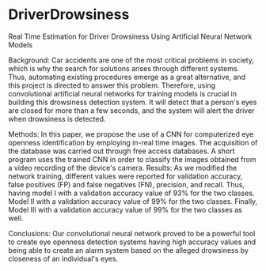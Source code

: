 # DriverDrowsiness
Real Time Estimation for Driver Drowsiness Using Artificial Neural Network Models


Background: Car accidents are one of the most critical problems in society, which is why the search for solutions arises through different systems. Thus, automating existing procedures emerge as a great alternative, and this project is directed to answer this problem. Therefore, using convolutional artificial neural networks for training models is crucial in building this drowsiness detection system. It  will detect that a person's eyes are closed for more than a few seconds, and the system will alert the driver when drowsiness is detected.

Methods: In this paper, we propose the use of a CNN for computerized eye openness identification by employing in-real time images. The acquisition of the database was carried out through free access databases. A short program uses the trained CNN in order to classify the images obtained from a video recording of the device's camera. 
Results: As we modified the network training, different values were reported for validation accuracy, false positives (FP) and false negatives (FN), precision, and recall. Thus, having model I with a validation accuracy value of 93% for the two classes. Model II with a validation accuracy value of 99% for the two classes. Finally, Model III with a validation accuracy value of 99% for the two classes as well.

Conclusions: Our convolutional neural network proved to be a powerful tool to create eye openness detection systems having high accuracy values and being able to create an alarm system based on the alleged drowsiness by closeness of an individual's eyes.
